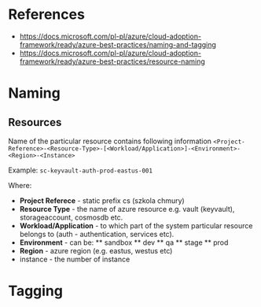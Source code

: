 # References
* https://docs.microsoft.com/pl-pl/azure/cloud-adoption-framework/ready/azure-best-practices/naming-and-tagging
* https://docs.microsoft.com/pl-pl/azure/cloud-adoption-framework/ready/azure-best-practices/resource-naming

# Naming
## Resources 
Name of the particular resource contains following information
```<Project-Reference>-<Resource-Type>-[<Workload/Application>]-<Environment>-<Region>-<Instance>```

Example:
```sc-keyvault-auth-prod-eastus-001```

Where:
* **Project Referece** - static prefix cs (szkola chmury)
* **Resource Type** - the name of azure resource e.g. vault (keyvault), storageaccount, cosmosdb etc.
* **Workload/Application** - to which part of the system particular resource belongs to (auth - authentication, services etc).
* **Environment** - can be:
** sandbox
** dev
** qa
** stage
** prod
* **Region** - azure region (e.g. eastus, westus etc)
* instance - the number of instance



# Tagging
